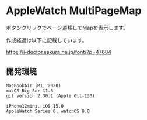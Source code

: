 # AppleWatch MultiPageMap

ボタンクリックでページ遷移してMapを表示します。

作成経過は以下に記載しています。

https://i-doctor.sakura.ne.jp/font/?p=47684


## 開発環境

```
MacBookAir (M1, 2020)
macOS Big Sur 11.6
git version 2.30.1 (Apple Git-130)

iPhone12mini, iOS 15.0
AppleWatch Series 6, watchOS 8.0 
```

